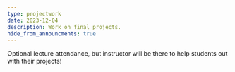 ```yaml
---
type: projectwork
date: 2023-12-04
description: Work on final projects.
hide_from_announcments: true
---
```

Optional lecture attendance, but instructor will be there to help students out with their projects!
